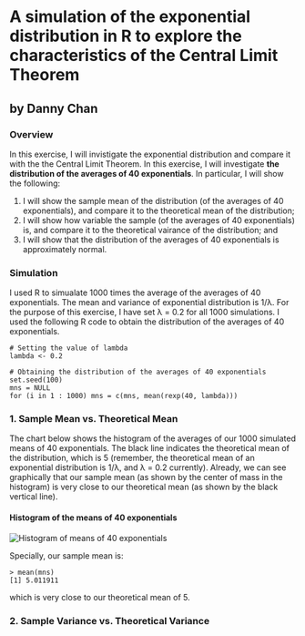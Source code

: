 # A simulation of the exponential distribution in R to explore the characteristics of the Central Limit Theorem
## by Danny Chan
### Overview
In this exercise, I will invistigate the exponential distribution and compare it with the the Central Limit Theorem. In this exercise, I will investigate **the distribution of the averages of 40 exponentials**. In particular, I will show the following:

1. I will show the sample mean of the distribution (of the averages of 40 exponentials), and compare it to the theoretical mean of the distribution;
2. I will show how variable the sample (of the averages of 40 exponentials) is, and compare it to the theoretical vairance of the distribution; and
3. I will show that the distribution of the averages of 40 exponentials is approximately normal.

### Simulation
I used R to simualate 1000 times the average of the averages of 40 exponentials. The mean and variance of exponential distribution is 1/λ. For the purpose of this exercise, I have set λ = 0.2 for all 1000 simulations. I used the following R code to obtain the distribution of the averages of 40 exponentials.
```
# Setting the value of lambda
lambda <- 0.2

# Obtaining the distribution of the averages of 40 exponentials
set.seed(100)
mns = NULL
for (i in 1 : 1000) mns = c(mns, mean(rexp(40, lambda)))
```

### 1. Sample Mean vs. Theoretical Mean
The chart below shows the histogram of the averages of our 1000 simulated means of 40 exponentials. The black line indicates the theoretical mean of the distribution, which is 5 (remember, the theoretical mean of an exponential distribution is 1/λ, and λ = 0.2 currently). Already, we can see graphically that our sample mean (as shown by the center of mass in the histogram) is very close to our theoretical mean (as shown by the black vertical line).

#### Histogram of the means of 40 exponentials
![Histogram of means of 40 exponentials](https://github.com/dannychan0510/coursera-datascience-statistical-inference-project/blob/master/histogram1.png?raw=true)

Specially, our sample mean is:
```
> mean(mns)
[1] 5.011911
```
which is very close to our theoretical mean of 5.

### 2. Sample Variance vs. Theoretical Variance

